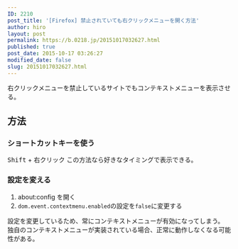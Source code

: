 ```yaml
---
ID: 2210
post_title: '[Firefox] 禁止されていても右クリックメニューを開く方法'
author: hiro
layout: post
permalink: https://b.0218.jp/20151017032627.html
published: true
post_date: 2015-10-17 03:26:27
modified_date: false
slug: 20151017032627.html
---
```

右クリックメニューを禁止しているサイトでもコンテキストメニューを表示させる。
<!--more-->
<h2>方法</h2>
<h3>ショートカットキーを使う</h3>
<kbd>Shift</kbd> + 右クリック
この方法なら好きなタイミングで表示できる。

<h3>設定を変える</h3>
<ol>
 <li>about:config を開く</li>
 <li><code>dom.event.contextmenu.enabled</code>の設定を<code>false</code>に変更する</li>
</ol>
設定を変更しているため、常にコンテキストメニューが有効になってしまう。
独自のコンテキストメニューが実装されている場合、正常に動作しなくなる可能性がある。
